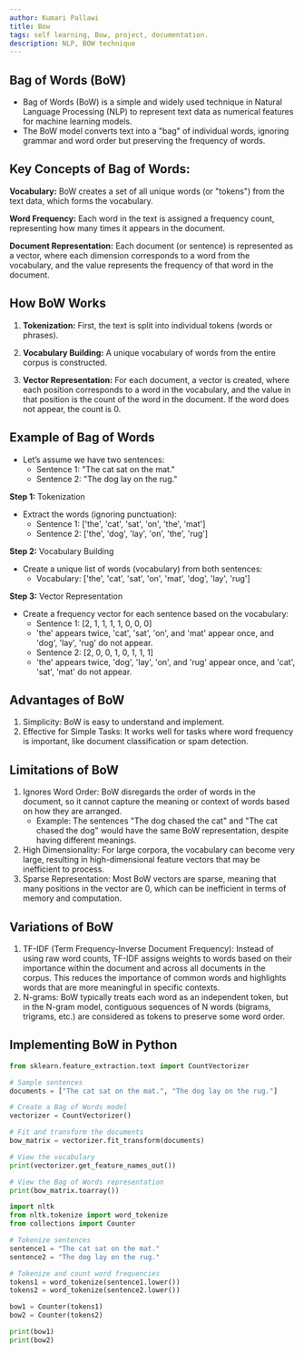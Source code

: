 ```yaml
---
author: Kumari Pallawi
title: Bow 
tags: self learning, Bow, project, documentation.
description: NLP, BOW technique
---
```



## Bag of Words (BoW)

* Bag of Words (BoW) is a simple and widely used technique in Natural Language Processing (NLP) to represent text data as numerical features for machine learning models. 
* The BoW model converts text into a "bag" of individual words, ignoring grammar and word order but preserving the frequency of words.

## Key Concepts of Bag of Words:

**Vocabulary:** BoW creates a set of all unique words (or "tokens") from the text data, which forms the vocabulary.

**Word Frequency:** Each word in the text is assigned a frequency count, representing how many times it appears in the document.

**Document Representation:** Each document (or sentence) is represented as a vector, where each dimension corresponds to a word from the vocabulary, and the value represents the frequency of that word in the document.

## How BoW Works

1. **Tokenization:** First, the text is split into individual tokens (words or phrases).

2. **Vocabulary Building:** A unique vocabulary of words from the entire corpus is constructed.

3. **Vector Representation:** For each document, a vector is created, where each position corresponds to a word in the vocabulary, and the value in that position is the count of the word in the document. If the word does not appear, the count is 0.

## Example of Bag of Words

* Let’s assume we have two sentences:
  * Sentence 1: "The cat sat on the mat."
  * Sentence 2: "The dog lay on the rug."
  
**Step 1:** Tokenization

* Extract the words (ignoring punctuation):
  * Sentence 1: ['the', 'cat', 'sat', 'on', 'the', 'mat']
  * Sentence 2: ['the', 'dog', 'lay', 'on', 'the', 'rug']
  
**Step 2:** Vocabulary Building

* Create a unique list of words (vocabulary) from both sentences:
  * Vocabulary: ['the', 'cat', 'sat', 'on', 'mat', 'dog', 'lay', 'rug']
  
**Step 3:** Vector Representation

* Create a frequency vector for each sentence based on the vocabulary:
  * Sentence 1: [2, 1, 1, 1, 1, 0, 0, 0]
  * 'the' appears twice, 'cat', 'sat', 'on', and 'mat' appear once, and 'dog', 'lay', 'rug' do not appear.
  * Sentence 2: [2, 0, 0, 1, 0, 1, 1, 1]
  * 'the' appears twice, 'dog', 'lay', 'on', and 'rug' appear once, and 'cat', 'sat', 'mat' do not appear.
  
## Advantages of BoW

1. Simplicity: BoW is easy to understand and implement.
2. Effective for Simple Tasks: It works well for tasks where word frequency is important, like document classification or spam detection.

## Limitations of BoW

1. Ignores Word Order: BoW disregards the order of words in the document, so it cannot capture the meaning or context of words based on how they are arranged.
    * Example: The sentences "The dog chased the cat" and "The cat chased the dog" would have the same BoW representation, despite having different meanings.
2. High Dimensionality: For large corpora, the vocabulary can become very large, resulting in high-dimensional feature vectors that may be inefficient to process.
3. Sparse Representation: Most BoW vectors are sparse, meaning that many positions in the vector are 0, which can be inefficient in terms of memory and computation.

## Variations of BoW

1. TF-IDF (Term Frequency-Inverse Document Frequency): Instead of using raw word counts, TF-IDF assigns weights to words based on their importance within the document and across all documents in the corpus. This reduces the importance of common words and highlights words that are more meaningful in specific contexts.
2. N-grams: BoW typically treats each word as an independent token, but in the N-gram model, contiguous sequences of N words (bigrams, trigrams, etc.) are considered as tokens to preserve some word order.

## Implementing BoW in Python

```python
from sklearn.feature_extraction.text import CountVectorizer

# Sample sentences
documents = ["The cat sat on the mat.", "The dog lay on the rug."]

# Create a Bag of Words model
vectorizer = CountVectorizer()

# Fit and transform the documents
bow_matrix = vectorizer.fit_transform(documents)

# View the vocabulary
print(vectorizer.get_feature_names_out())

# View the Bag of Words representation
print(bow_matrix.toarray())
```
```python
import nltk
from nltk.tokenize import word_tokenize
from collections import Counter

# Tokenize sentences
sentence1 = "The cat sat on the mat."
sentence2 = "The dog lay on the rug."

# Tokenize and count word frequencies
tokens1 = word_tokenize(sentence1.lower())
tokens2 = word_tokenize(sentence2.lower())

bow1 = Counter(tokens1)
bow2 = Counter(tokens2)

print(bow1)
print(bow2)
```



